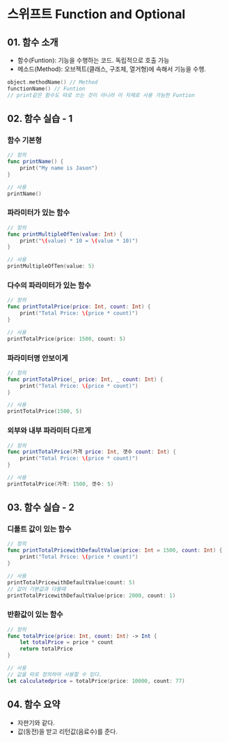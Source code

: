 # 스위프트 Function and Optional



##  01. 함수 소개



- 함수(Funtion): 기능을 수행하는 코드. 독립적으로 호출 가능
- 메소드(Method): 오브젝트(클래스, 구조체, 열거형)에 속해서 기능을 수행.



```swift
object.methodName() // Method
functionName() // Funtion
// print같은 함수도 따로 쓰는 것이 아니라 이 자체로 사용 가능한 Funtion
```



## 02. 함수 실습 - 1

### 함수 기본형

```swift
// 정의
func printName() {
    print("My name is Jason")
}

// 사용
printName()
```





### 파라미터가 있는 함수

```swift
// 정의
func printMultipleOfTen(value: Int) {
    print("\(value) * 10 = \(value * 10)")
}

// 사용
printMultipleOfTen(value: 5)
```



### 다수의 파라미터가 있는 함수

```swift
// 정의
func printTotalPrice(price: Int, count: Int) {
    print("Total Price: \(price * count)")
}

// 사용
printTotalPrice(price: 1500, count: 5)
```



### 파라미터명 안보이게

```swift
// 정의
func printTotalPrice(_ price: Int, _ count: Int) {
    print("Total Price: \(price * count)")
}

// 사용
printTotalPrice(1500, 5)
```



### 외부와 내부 파라미터 다르게

```swift
// 정의
func printTotalPrice(가격 price: Int, 갯수 count: Int) {
    print("Total Price: \(price * count)")
}

// 사용
printTotalPrice(가격: 1500, 갯수: 5)
```



## 03. 함수 실습 - 2

### 디폴트 값이 있는 함수

```swift
// 정의
func printTotalPricewithDefaultValue(price: Int = 1500, count: Int) {
    print("Total Price: \(price * count)")
}

// 사용
printTotalPricewithDefaultValue(count: 5)
// 값이 기본값과 다를때
printTotalPricewithDefaultValue(price: 2000, count: 1)
```



### 반환값이 있는 함수

```swift
// 정의
func totalPrice(price: Int, count: Int) -> Int {
    let totalPrice = price * count
    return totalPrice
}

// 사용
// 값을 따로 정의하여 사용할 수 있다.
let calculatedprice = totalPrice(price: 10000, count: 77)
```



## 04. 함수 요약

- 자판기와 같다.
- 값(동전)을 받고 리턴값(음료수)를 준다.

